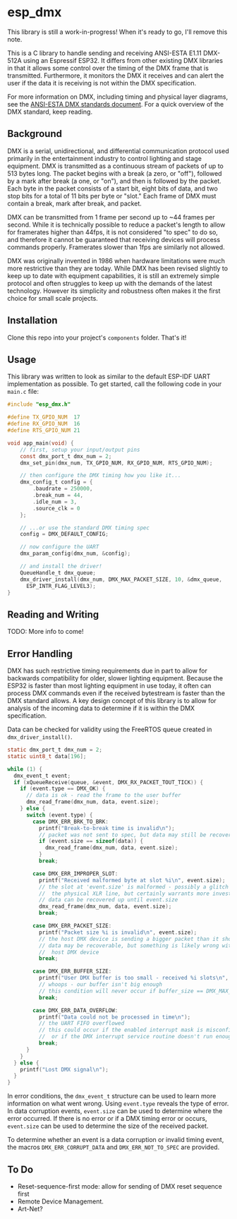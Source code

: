 # esp_dmx

This library is still a work-in-progress! When it's ready to go, I'll remove this note.

This is a C library to handle sending and receiving ANSI-ESTA E1.11 DMX-512A using an Espressif ESP32. It differs from other existing DMX libraries in that it allows some control over the timing of the DMX frame that is transmitted. Furthermore, it monitors the DMX it receives and can alert the user if the data it is receiving is not within the DMX specification.

For more information on DMX, including timing and physical layer diagrams, see the [ANSI-ESTA DMX standards document](https://tsp.esta.org/tsp/documents/docs/ANSI-ESTA_E1-11_2008R2018.pdf). For a quick overview of the DMX standard, keep reading.

## Background

DMX is a serial, unidirectional, and differential communication protocol used primarily in the entertainment industry to control lighting and stage equipment. DMX is transmitted as a continuous stream of packets of up to 513 bytes long. The packet begins with a break (a zero, or "off"), followed by a mark after break (a one, or "on"), and then is followed by the packet. Each byte in the packet consists of a start bit, eight bits of data, and two stop bits for a total of 11 bits per byte or "slot." Each frame of DMX must contain a break, mark after break, and packet.

DMX can be transmitted from 1 frame per second up to ~44 frames per second. While it is technically possible to reduce a packet's length to allow for framerates higher than 44fps, it is not considered "to spec" to do so, and therefore it cannot be guaranteed that receiving devices will process commands properly. Framerates slower than 1fps are similarly not allowed.

DMX was originally invented in 1986 when hardware limitations were much more restrictive than they are today. While DMX has been revised slightly to keep up to date with equipment capabilities, it is still an extremely simple protocol and often struggles to keep up with the demands of the latest technology. However its simplicity and robustness often makes it the first choice for small scale projects.

## Installation

Clone this repo into your project's ```components``` folder. That's it!

## Usage

This library was written to look as similar to the default ESP-IDF UART implementation as possible. To get started, call the following code in your ```main.c``` file:

```C
#include "esp_dmx.h"

#define TX_GPIO_NUM  17
#define RX_GPIO_NUM  16
#define RTS_GPIO_NUM 21

void app_main(void) {
    // first, setup your input/output pins
    const dmx_port_t dmx_num = 2;
    dmx_set_pin(dmx_num, TX_GPIO_NUM, RX_GPIO_NUM, RTS_GPIO_NUM);

    // then configure the DMX timing how you like it...
    dmx_config_t config = {
        .baudrate = 250000,
        .break_num = 44,
        .idle_num = 3,
        .source_clk = 0
    };

    // ...or use the standard DMX timing spec
    config = DMX_DEFAULT_CONFIG;

    // now configure the UART
    dmx_param_config(dmx_num, &config);

    // and install the driver!
    QueueHandle_t dmx_queue;
    dmx_driver_install(dmx_num, DMX_MAX_PACKET_SIZE, 10, &dmx_queue, 
      ESP_INTR_FLAG_LEVEL3);
}
```

## Reading and Writing

TODO: More info to come!

## Error Handling

DMX has such restrictive timing requirements due in part to allow for backwards compatibility for older, slower lighting equipment. Because the ESP32 is faster than most lighting equipment in use today, it often can process DMX commands even if the received bytestream is faster than the DMX standard allows. A key design concept of this library is to allow for analysis of the incoming data to determine if it is within the DMX specification.

Data can be checked for validity using the FreeRTOS queue created in ```dmx_driver_install()```.

```C
static dmx_port_t dmx_num = 2;
static uint8_t data[196];

while (1) {
  dmx_event_t event;
  if (xQueueReceive(queue, &event, DMX_RX_PACKET_TOUT_TICK)) {
    if (event.type == DMX_OK) {
      // data is ok - read the frame to the user buffer
      dmx_read_frame(dmx_num, data, event.size);
    } else {
      switch (event.type) {
        case DMX_ERR_BRK_TO_BRK:
          printf("Break-to-break time is invalid\n");
          // packet was not sent to spec, but data may still be recoverable!
          if (event.size == sizeof(data)) {
            dmx_read_frame(dmx_num, data, event.size);
          }
          break;

        case DMX_ERR_IMPROPER_SLOT:
          printf("Received malformed byte at slot %i\n", event.size);
          // the slot at 'event.size' is malformed - possibly a glitch due to
          //  the physical XLR line, but certainly warrants more investigation
          // data can be recovered up until event.size
          dmx_read_frame(dmx_num, data, event.size);
          break;

        case DMX_ERR_PACKET_SIZE:
          printf("Packet size %i is invalid\n", event.size);
          // the host DMX device is sending a bigger packet than it should
          // data may be recoverable, but something is likely wrong with the
          //  host DMX device
          break;

        case DMX_ERR_BUFFER_SIZE:
          printf("User DMX buffer is too small - received %i slots\n", event.size);
          // whoops - our buffer isn't big enough
          // this condition will never occur if buffer_size == DMX_MAX_PACKET_SIZE
          break;

        case DMX_ERR_DATA_OVERFLOW:
          printf("Data could not be processed in time\n");
          // the UART FIFO overflowed
          // this could occur if the enabled interrupt mask is misconfigured
          //  or if the DMX interrupt service routine doesn't run enough
          break;
      }
    }
  } else {
    printf("Lost DMX signal\n");
  }
}
```

In error conditions, the ```dmx_event_t``` structure can be used to learn more information on what went wrong. Using ```event.type``` reveals the type of error. In data corruption events, ```event.size``` can be used to determine where the error occurred. If there is no error or if a DMX timing error or occurs, ```event.size``` can be used to determine the size of the received packet. 

To determine whether an event is a data corruption or invalid timing event, the macros ```DMX_ERR_CORRUPT_DATA``` and ```DMX_ERR_NOT_TO_SPEC``` are provided.

## To Do

- Reset-sequence-first mode: allow for sending of DMX reset sequence first
- Remote Device Management.
- Art-Net?
